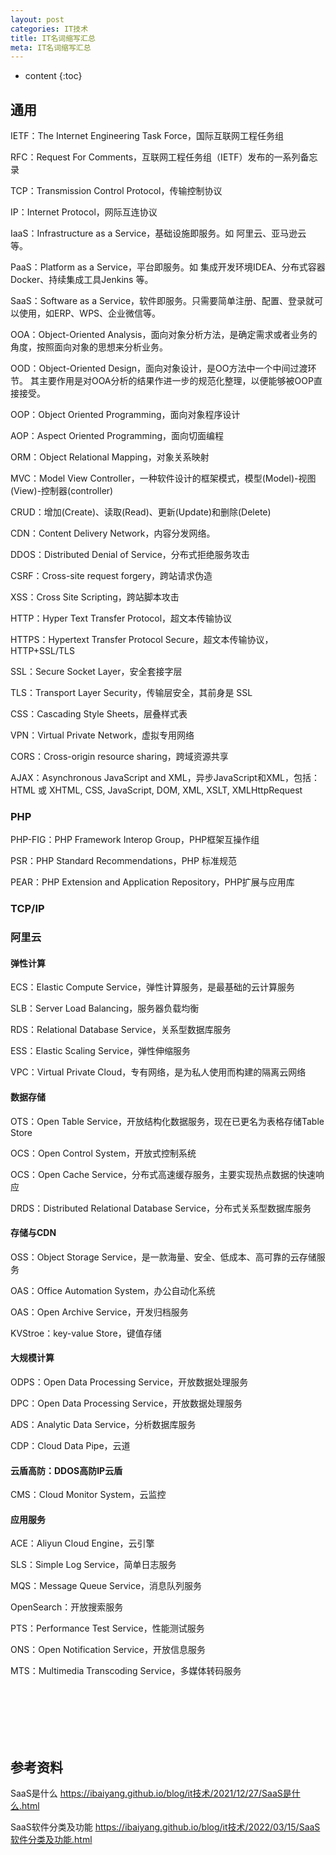 ```yaml
---
layout: post
categories: IT技术
title: IT名词缩写汇总
meta: IT名词缩写汇总
---
```

* content
{:toc}
  
## 通用

IETF：The Internet Engineering Task Force，国际互联网工程任务组

RFC：Request For Comments，互联网工程任务组（IETF）发布的一系列备忘录

TCP：Transmission Control Protocol，传输控制协议

IP：Internet Protocol，网际互连协议

IaaS：Infrastructure as a Service，基础设施即服务。如 阿里云、亚马逊云 等。

PaaS：Platform as a Service，平台即服务。如 集成开发环境IDEA、分布式容器Docker、持续集成工具Jenkins 等。

SaaS：Software as a Service，软件即服务。只需要简单注册、配置、登录就可以使用，如ERP、WPS、企业微信等。

OOA：Object-Oriented Analysis，面向对象分析方法，是确定需求或者业务的角度，按照面向对象的思想来分析业务。

OOD：Object-Oriented Design，面向对象设计，是OO方法中一个中间过渡环节。
其主要作用是对OOA分析的结果作进一步的规范化整理，以便能够被OOP直接接受。

OOP：Object Oriented Programming，面向对象程序设计

AOP：Aspect Oriented Programming，面向切面编程

ORM：Object Relational Mapping，对象关系映射

MVC：Model View Controller，一种软件设计的框架模式，模型(Model)-视图(View)-控制器(controller)

CRUD：增加(Create)、读取(Read)、更新(Update)和删除(Delete)

CDN：Content Delivery Network，内容分发网络。

DDOS：Distributed Denial of Service，分布式拒绝服务攻击

CSRF：Cross-site request forgery，跨站请求伪造

XSS：Cross Site Scripting，跨站脚本攻击

HTTP：Hyper Text Transfer Protocol，超文本传输协议

HTTPS：Hypertext Transfer Protocol Secure，超文本传输协议，HTTP+SSL/TLS

SSL：Secure Socket Layer，安全套接字层

TLS：Transport Layer Security，传输层安全，其前身是 SSL

CSS：Cascading Style Sheets，层叠样式表

VPN：Virtual Private Network，虚拟专用网络

CORS：Cross-origin resource sharing，跨域资源共享

AJAX：Asynchronous JavaScript and XML，异步JavaScript和XML，包括：HTML 或 XHTML, CSS, JavaScript, DOM, XML, XSLT, XMLHttpRequest

### PHP

PHP-FIG：PHP Framework Interop Group，PHP框架互操作组

PSR：PHP Standard Recommendations，PHP 标准规范

PEAR：PHP Extension and Application Repository，PHP扩展与应用库



### TCP/IP



### 阿里云

#### 弹性计算

ECS：Elastic Compute Service，弹性计算服务，是最基础的云计算服务

SLB：Server Load Balancing，服务器负载均衡

RDS：Relational Database Service，关系型数据库服务

ESS：Elastic Scaling Service，弹性伸缩服务

VPC：Virtual Private Cloud，专有网络，是为私人使用而构建的隔离云网络

#### 数据存储

OTS：Open Table Service，开放结构化数据服务，现在已更名为表格存储Table Store

OCS：Open Control System，开放式控制系统 

OCS：Open Cache Service，分布式高速缓存服务，主要实现热点数据的快速响应

DRDS：Distributed Relational Database Service，分布式关系型数据库服务

#### 存储与CDN

OSS：Object Storage Service，是一款海量、安全、低成本、高可靠的云存储服务

OAS：Office Automation System，办公自动化系统

OAS：Open Archive Service，开发归档服务

KVStroe：key-value Store，键值存储

#### 大规模计算

ODPS：Open Data Processing Service，开放数据处理服务

DPC：Open Data Processing Service，开放数据处理服务

ADS：Analytic Data Service，分析数据库服务

CDP：Cloud Data Pipe，云道

#### 云盾高防：DDOS高防IP云盾

CMS：Cloud Monitor System，云监控

#### 应用服务

ACE：Aliyun Cloud Engine，云引擎

SLS：Simple Log Service，简单日志服务

MQS：Message Queue Service，消息队列服务

OpenSearch：开放搜索服务

PTS：Performance Test Service，性能测试服务 

ONS：Open Notification Service，开放信息服务

MTS：Multimedia Transcoding Service，多媒体转码服务




<br/><br/><br/><br/><br/>
## 参考资料

SaaS是什么 <https://ibaiyang.github.io/blog/it技术/2021/12/27/SaaS是什么.html>

SaaS软件分类及功能 <https://ibaiyang.github.io/blog/it技术/2022/03/15/SaaS软件分类及功能.html>

